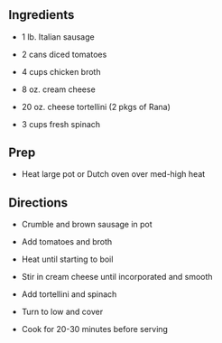 # 

## Ingredients

- 1 lb. Italian sausage

- 2 cans diced tomatoes

- 4 cups chicken broth

- 8 oz. cream cheese

- 20 oz. cheese tortellini (2 pkgs of Rana)

- 3 cups fresh spinach

## Prep

- Heat large pot or Dutch oven over med-high heat

## Directions

- Crumble and brown sausage in pot

- Add tomatoes and broth

- Heat until starting to boil

- Stir in cream cheese until incorporated and smooth

- Add tortellini and spinach

- Turn to low and cover

- Cook for 20-30 minutes before serving

